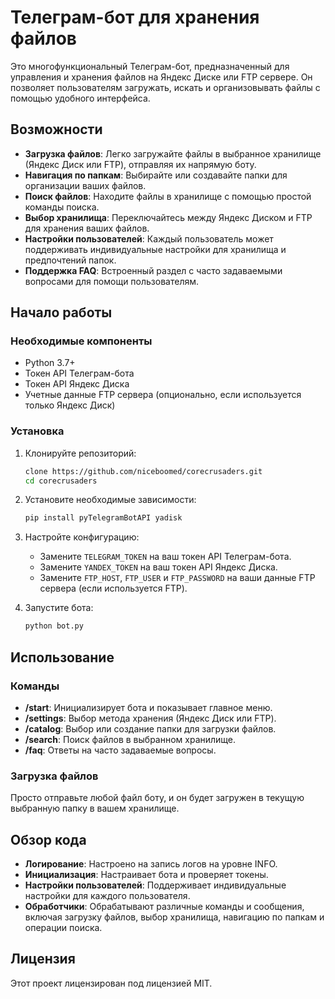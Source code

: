 # Телеграм-бот для хранения файлов

Это многофункциональный Телеграм-бот, предназначенный для управления и хранения файлов на Яндекс Диске или FTP сервере. Он позволяет пользователям загружать, искать и организовывать файлы с помощью удобного интерфейса.

## Возможности

- **Загрузка файлов**: Легко загружайте файлы в выбранное хранилище (Яндекс Диск или FTP), отправляя их напрямую боту.
- **Навигация по папкам**: Выбирайте или создавайте папки для организации ваших файлов.
- **Поиск файлов**: Находите файлы в хранилище с помощью простой команды поиска.
- **Выбор хранилища**: Переключайтесь между Яндекс Диском и FTP для хранения ваших файлов.
- **Настройки пользователей**: Каждый пользователь может поддерживать индивидуальные настройки для хранилища и предпочтений папок.
- **Поддержка FAQ**: Встроенный раздел с часто задаваемыми вопросами для помощи пользователям.

## Начало работы

### Необходимые компоненты

- Python 3.7+
- Токен API Телеграм-бота
- Токен API Яндекс Диска
- Учетные данные FTP сервера (опционально, если используется только Яндекс Диск)

### Установка

1. Клонируйте репозиторий:
    ```bash
   clone https://github.com/niceboomed/corecrusaders.git
   cd corecrusaders
    ```

2. Установите необходимые зависимости:
    ```bash
    pip install pyTelegramBotAPI yadisk
    ```

3. Настройте конфигурацию:
    - Замените `TELEGRAM_TOKEN` на ваш токен API Телеграм-бота.
    - Замените `YANDEX_TOKEN` на ваш токен API Яндекс Диска.
    - Замените `FTP_HOST`, `FTP_USER` и `FTP_PASSWORD` на ваши данные FTP сервера (если используется FTP).

4. Запустите бота:
    ```bash
    python bot.py
    ```

## Использование

### Команды

- **/start**: Инициализирует бота и показывает главное меню.
- **/settings**: Выбор метода хранения (Яндекс Диск или FTP).
- **/catalog**: Выбор или создание папки для загрузки файлов.
- **/search**: Поиск файлов в выбранном хранилище.
- **/faq**: Ответы на часто задаваемые вопросы.

### Загрузка файлов

Просто отправьте любой файл боту, и он будет загружен в текущую выбранную папку в вашем хранилище.

## Обзор кода

- **Логирование**: Настроено на запись логов на уровне INFO.
- **Инициализация**: Настраивает бота и проверяет токены.
- **Настройки пользователей**: Поддерживает индивидуальные настройки для каждого пользователя.
- **Обработчики**: Обрабатывают различные команды и сообщения, включая загрузку файлов, выбор хранилища, навигацию по папкам и операции поиска.

## Лицензия

Этот проект лицензирован под лицензией MIT.

